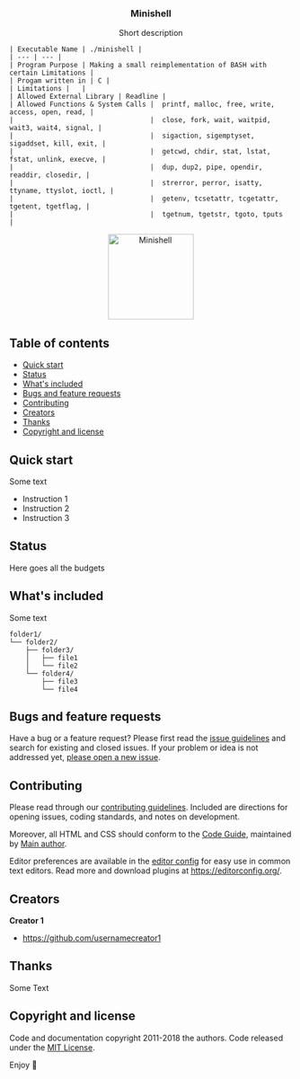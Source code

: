   <h3 align="center">Minishell</h3>

  <p align="center">
    Short description
  </p>
  
    | Executable Name | ./minishell |
    | --- | --- |
    | Program Purpose | Making a small reimplementation of BASH with certain Limitations |
    | Progam written in | C |
    | Limitations |   |
    | Allowed External Library | Readline |
    | Allowed Functions & System Calls |  printf, malloc, free, write, access, open, read, |
    |                                  |  close, fork, wait, waitpid, wait3, wait4, signal, |
    |                                  |  sigaction, sigemptyset, sigaddset, kill, exit, |
    |                                  |  getcwd, chdir, stat, lstat, fstat, unlink, execve, |
    |                                  |  dup, dup2, pipe, opendir, readdir, closedir, |
    |                                  |  strerror, perror, isatty, ttyname, ttyslot, ioctl, |
    |                                  |  getenv, tcsetattr, tcgetattr, tgetent, tgetflag, |
    |                                  |  tgetnum, tgetstr, tgoto, tputs   |
  
<p align="center">
  <a href="https://github.com/harshbanthiya/Minishell">
    <img src="https://badge42.vercel.app/api/v2/cl2xrmmu4000609mlo05k9qg8/project/2371023" alt="Minishell" width=152 height=152>
  </a>


## Table of contents

- [Quick start](#quick-start)
- [Status](#status)
- [What's included](#whats-included)
- [Bugs and feature requests](#bugs-and-feature-requests)
- [Contributing](#contributing)
- [Creators](#creators)
- [Thanks](#thanks)
- [Copyright and license](#copyright-and-license)


## Quick start

Some text

- Instruction 1
- Instruction 2
- Instruction 3

## Status

Here goes all the budgets

## What's included

Some text

```text
folder1/
└── folder2/
    ├── folder3/
    │   ├── file1
    │   └── file2
    └── folder4/
        ├── file3
        └── file4
```

## Bugs and feature requests

Have a bug or a feature request? Please first read the [issue guidelines](https://reponame/blob/master/CONTRIBUTING.md) and search for existing and closed issues. If your problem or idea is not addressed yet, [please open a new issue](https://reponame/issues/new).

## Contributing

Please read through our [contributing guidelines](https://reponame/blob/master/CONTRIBUTING.md). Included are directions for opening issues, coding standards, and notes on development.

Moreover, all HTML and CSS should conform to the [Code Guide](https://github.com/mdo/code-guide), maintained by [Main author](https://github.com/usernamemainauthor).

Editor preferences are available in the [editor config](https://reponame/blob/master/.editorconfig) for easy use in common text editors. Read more and download plugins at <https://editorconfig.org/>.

## Creators

**Creator 1**

- <https://github.com/usernamecreator1>

## Thanks

Some Text

## Copyright and license

Code and documentation copyright 2011-2018 the authors. Code released under the [MIT License](https://reponame/blob/master/LICENSE).

Enjoy :metal:
